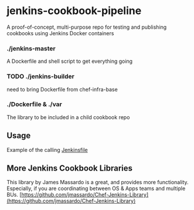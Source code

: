 # jenkins-cookbook-pipeline

A proof-of-concept, multi-purpose repo for testing and publishing cookbooks using Jenkins Docker containers

### ./jenkins-master

A Dockerfile and shell script to get everything going

### TODO ./jenkins-builder

need to bring Dockerfile from chef-infra-base

### ./Dockerfile & ./var

The library to be included in a child cookbook repo


## Usage

Example of the calling [Jenkinsfile](https://github.com/mtyler/chef-infra-base/blob/master/Jenkinsfile)

## More Jenkins Cookbook Libraries
This library by James Massardo is a great, and provides more functionality.  Especially, if you are coordinating between OS & Apps teams and multiple BUs.
[https://github.com/jmassardo/Chef-Jenkins-Library](https://github.com/jmassardo/Chef-Jenkins-Library)

